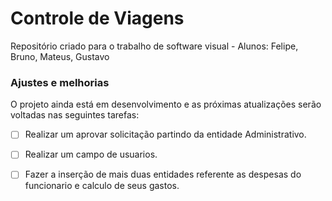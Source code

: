 # Controle de Viagens

Repositório criado para o trabalho de software visual - Alunos: Felipe, Bruno, Mateus, Gustavo

### Ajustes e melhorias

O projeto ainda está em desenvolvimento e as próximas atualizações serão voltadas nas seguintes tarefas:

- [ ] Realizar um aprovar solicitação partindo da entidade Administrativo.
- [ ] Realizar um campo de usuarios.
- [ ] Fazer a inserção de mais duas entidades referente as despesas do funcionario e calculo de seus gastos.

